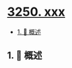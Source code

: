 # [3250. xxx](https://github.com/Tdahuyou/TNotes.leetcode/tree/main/notes/3250.%20xxx)

<!-- region:toc -->

- [1. 📝 概述](#1--概述)

<!-- endregion:toc -->

## 1. 📝 概述
